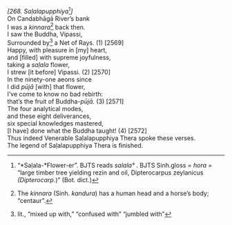 *\[268. Saḷalapupphiya*[^1]*\]*  
On Candabhāgā River’s bank  
I was a *kinnara*[^2] back then.  
I saw the Buddha, Vipassi,  
Surrounded by[^3] a Net of Rays. (1) \[2569\]  
Happy, with pleasure in \[my\] heart,  
and \[filled\] with supreme joyfulness,  
taking a *saḷala* flower,  
I strew \[it before\] Vipassi. (2) \[2570\]  
In the ninety-one aeons since  
I did *pūjā* \[with\] that flower,  
I’ve come to know no bad rebirth:  
that’s the fruit of Buddha-*pūjā.* (3) \[2571\]  
The four analytical modes,  
and these eight deliverances,  
six special knowledges mastered,  
\[I have\] done what the Buddha taught! (4) \[2572\]  
Thus indeed Venerable Saḷalapupphiya Thera spoke these verses.  
The legend of Saḷalapupphiya Thera is finished.  
[^1]: “*Saḷala-*Flower-er”. BJTS reads *salala°* . BJTS Sinh.gloss =
    *hora* = “large timber tree yielding rezin and oil, Dipterocarpus
    zeylanicus *(Dipterocarp.*)” (Bot. dict.)  
[^2]: The *kinnara* (Sinh. *kandura*) has a human head and a horse’s
    body; “centaur”.  
[^3]: lit., “mixed up with,” “confused with” “jumbled with”

